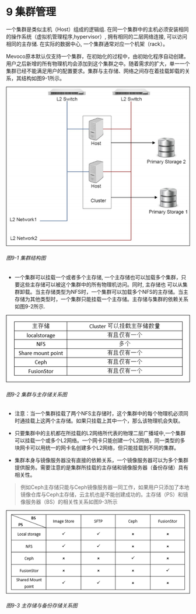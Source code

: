 # 9 集群管理

一个集群是类似主机（Host）组成的逻辑组. 在同一个集群中的主机必须安装相同的操作系统（虚拟机管理程序,hypervisor）, 拥有相同的二层网络连接, 可以访问相同的主存储. 在实际的数据中心, 一个集群通常对应一个机架（rack）。

Mevoco原本默认仅支持一个集群，在初始化的过程中，由初始化程序自动创建。用户之后新增的所有物理机均会添加到这个集群之中。随着需求的扩大，单一一个集群已经不能满足用户的配置要求。集群与主存储、网络之间存在着挂载卸载的关系，其结构如图9-1所示。

![png](../images/9-1.png "图9-1 集群结构图")

###### 图9-1 集群结构图

- 一个集群可以挂载一个或者多个主存储, 一个主存储也可以加载多个集群，只要这些主存储可以被这个集群中的所有物理机访问。同时, 主存储也 可以从集群卸载。当主存储类型为NFS时，一个集群可以加载多个NFS的主存储。当主存储为其他类型时，一个集群只能挂载一个主存储。主存储与集群的依赖关系如图9-2所示.

![png](../images/9-2.png "图9-2 集群与主存储关系图")

###### 图9-2 集群与主存储关系图

* 注意：当一个集群挂载了两个NFS主存储时，这个集群中的每个物理机必须同时通挂载上这两个主存储。如果只挂载上其中一个，那么该物理机会失联。

- 只要集群中的主机都在所挂载的L2网络所代表的物理二层广播域中,一个集群可以挂载一个或多个L2网络。一个网卡只能创建一个L2网络，同一类型的多块网卡可以用统一的网卡名创建多个L2网络，但只能挂载到不同的集群。

- 集群本身与镜像服务器没有直接的依赖关系，一个镜像服务器可以为多个集群提供服务。需要注意的是集群所挂载的主存储和镜像服务器（备份存储）具有相关性。

> 例如Ceph主存储只能与Ceph镜像服务器一同工作，如果用户只添加了本地镜像仓库与Ceph主存储，云主机也是不能创建成功的。主存储（PS）和镜像服务器（BS）的相关性关系如图9-3所示

![png](../images/9-3.png "图9-3 主存储与备份存储关系图")

###### 图9-3 主存储与备份存储关系图



